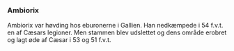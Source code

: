### Ambiorix


Ambiorix var høvding hos eburonerne i Gallien. Han nedkæmpede i 54 f.v.t. en af Cæsars legioner. Men stammen blev udslettet og dens område erobret og lagt øde af Cæsar i 53 og 51 f.v.t.